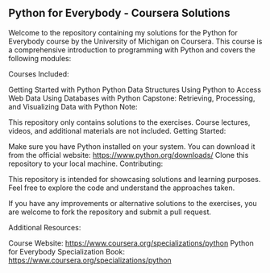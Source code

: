 ## Python for Everybody - Coursera Solutions
Welcome to the repository containing my solutions for the Python for Everybody course by the University of Michigan on Coursera. This course is a comprehensive introduction to programming with Python and covers the following modules:

Courses Included:

Getting Started with Python
Python Data Structures
Using Python to Access Web Data
Using Databases with Python
Capstone: Retrieving, Processing, and Visualizing Data with Python
Note:

This repository only contains solutions to the exercises. Course lectures, videos, and additional materials are not included.
Getting Started:

Make sure you have Python installed on your system. You can download it from the official website: https://www.python.org/downloads/
Clone this repository to your local machine.
Contributing:

This repository is intended for showcasing solutions and learning purposes. Feel free to explore the code and understand the approaches taken.

If you have any improvements or alternative solutions to the exercises, you are welcome to fork the repository and submit a pull request.


Additional Resources:

Course Website: https://www.coursera.org/specializations/python
Python for Everybody Specialization Book: https://www.coursera.org/specializations/python

